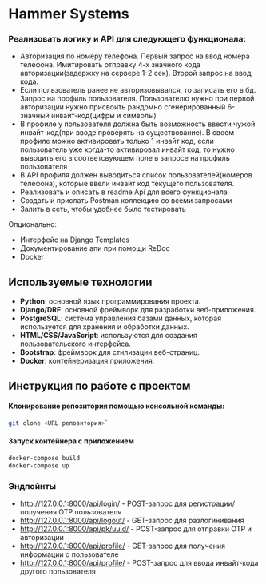 # Hammer Systems

### Реализовать логику и API для следующего функционала:

* Авторизация по номеру телефона. Первый запрос на ввод номера телефона. Имитировать отправку 4-х значного кода
  авторизации(задержку на сервере 1-2 сек). Второй запрос на ввод кода.
* Если пользователь ранее не авторизовывался, то записать его в бд. Запрос на профиль пользователя. Пользователю нужно
  при первой авторизации нужно присвоить рандомно сгенерированный 6-значный инвайт-код(цифры и символы)
* В профиле у пользователя должна быть возможность ввести чужой инвайт-код(при вводе проверять на существование). В
  своем профиле можно активировать только 1 инвайт код, если пользователь уже когда-то активировал инвайт код, то нужно
  выводить его в соответсвующем поле в запросе на профиль пользователя
* В API профиля должен выводиться список пользователей(номеров телефона), которые ввели инвайт код текущего
  пользователя.
* Реализовать и описать в readme Api для всего функционала
* Создать и прислать Postman коллекцию со всеми запросами
* Залить в сеть, чтобы удобнее было тестировать
  
Опционально:
* Интерфейс на Django Templates
* Документирование апи при помощи ReDoc
* Docker

## Используемые технологии

* **Python**: основной язык программирования проекта.
* **Django/DRF**: основной фреймворк для разработки веб-приложения.
* **PostgreSQL**: система управления базами данных, которая используется для хранения и обработки данных.
* **HTML/CSS/JavaScript**: используются для создания пользовательского интерфейса.
* **Bootstrap**: фреймворк для стилизации веб-страниц.
* **Docker**: контейнеризация приложения.

## Инструкция по работе с проектом
#### Клонирование репозитория помощью консольной команды:
```bash
git clone <URL репозитория>`
```
#### Запуск контейнера с приложением
```bash
docker-compose build
docker-compose up
```

### Эндпойнты
* http://127.0.0.1:8000/api/login/ - POST-запрос для регистрации/получения ОТР пользователя
* http://127.0.0.1:8000/api/logout/ - GET-запрос для разлогинивания
* http://127.0.0.1:8000/api/pk/uuid/ - POST-запрос для отправки ОТР и авторизации
* http://127.0.0.1:8000/api/profile/ - GET-запрос для получения информации о пользователе
* http://127.0.0.1:8000/api/profile/ - POST-запрос для ввода инвайт-кода другого пользователя
